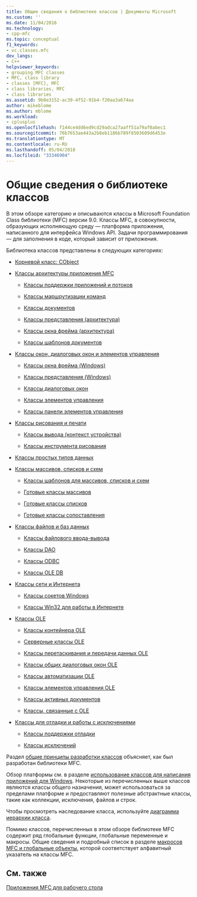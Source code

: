 ```yaml
---
title: Общие сведения о библиотеке классов | Документы Microsoft
ms.custom: ''
ms.date: 11/04/2016
ms.technology:
- cpp-mfc
ms.topic: conceptual
f1_keywords:
- vc.classes.mfc
dev_langs:
- C++
helpviewer_keywords:
- grouping MFC classes
- MFC, class library
- classes [MFC], MFC
- class libraries, MFC
- class libraries
ms.assetid: 9b0e3152-ac39-4f52-91b4-f20aa3a674aa
author: mikeblome
ms.author: mblome
ms.workload:
- cplusplus
ms.openlocfilehash: f144ce4dd6ed9cd29adca27aaff51a79af0abec1
ms.sourcegitcommit: 76b7653ae443a2b8eb1186b789f8503609d6453e
ms.translationtype: MT
ms.contentlocale: ru-RU
ms.lasthandoff: 05/04/2018
ms.locfileid: "33346904"
---
```

# <a name="class-library-overview"></a>Общие сведения о библиотеке классов
В этом обзоре категорию и описываются классы в Microsoft Foundation Class библиотеки (MFC) версии 9.0. Классы MFC, в совокупности, образующих исполняющую среду — платформа приложения, написанного для интерфейса Windows API. Задачи программирования — для заполнения в коде, который зависит от приложения.  
  
 Библиотека классов представлены в следующих категориях:  
  
-   [Корневой класс: CObject](../mfc/root-class-cobject.md)  
  
-   [Классы архитектуры приложения MFC](../mfc/mfc-application-architecture-classes.md)  
  
    -   [Классы поддержки приложений и потоков](../mfc/application-and-thread-support-classes.md)  
  
    -   [Классы маршрутизации команд](../mfc/command-routing-classes.md)  
  
    -   [Классы документов](../mfc/document-classes.md)  
  
    -   [Классы представления (архитектура)](../mfc/view-classes-architecture.md)  
  
    -   [Классы окна фрейма (архитектура)](../mfc/frame-window-classes-architecture.md)  
  
    -   [Классы шаблонов документов](../mfc/document-template-classes.md)  
  
-   [Классы окон, диалоговых окон и элементов управления](../mfc/window-dialog-and-control-classes.md)  
  
    -   [Классы окна фрейма (Windows)](../mfc/frame-window-classes-windows.md)  
  
    -   [Классы представления (Windows)](../mfc/view-classes-windows.md)  
  
    -   [Классы диалоговых окон](../mfc/dialog-box-classes.md)  
  
    -   [Классы элементов управления](../mfc/control-classes.md)  
  
    -   [Классы панели элементов управления](../mfc/control-bar-classes.md)  
  
-   [Классы рисования и печати](../mfc/drawing-and-printing-classes.md)  
  
    -   [Классы вывода (контекст устройства)](../mfc/output-device-context-classes.md)  
  
    -   [Классы инструмента рисования](../mfc/drawing-tool-classes.md)  
  
-   [Классы простых типов данных](../mfc/simple-data-type-classes.md)  
  
-   [Классы массивов, списков и схем](../mfc/array-list-and-map-classes.md)  
  
    -   [Классы шаблонов для массивов, списков и схем](../mfc/template-classes-for-arrays-lists-and-maps.md)  
  
    -   [Готовые классы массивов](../mfc/ready-to-use-array-classes.md)  
  
    -   [Готовые классы списков](../mfc/ready-to-use-list-classes.md)  
  
    -   [Готовые классы сопоставления](../mfc/ready-to-use-map-classes.md)  
  
-   [Классы файлов и баз данных](../mfc/file-and-database-classes.md)  
  
    -   [Классы файлового ввода-вывода](../mfc/file-i-o-classes.md)  
  
    -   [Классы DAO](../mfc/dao-classes.md)  
  
    -   [Классы ODBC](../mfc/odbc-classes.md)  
  
    -   [Классы OLE DB](../mfc/ole-db-classes.md)  
  
-   [Классы сети и Интернета](../mfc/internet-and-networking-classes.md)  
  
    -   [Классы сокетов Windows](../mfc/windows-sockets-classes.md)  
  
    -   [Классы Win32 для работы в Интернете](../mfc/win32-internet-classes.md)  
  
-   [Классы OLE](../mfc/ole-classes.md)  
  
    -   [Классы контейнера OLE](../mfc/ole-container-classes.md)  
  
    -   [Серверные классы OLE](../mfc/ole-server-classes.md)  
  
    -   [Классы перетаскивания и передачи данных OLE](../mfc/ole-drag-and-drop-and-data-transfer-classes.md)  
  
    -   [Классы общих диалоговых окон OLE](../mfc/ole-common-dialog-classes.md)  
  
    -   [Классы автоматизации OLE](../mfc/ole-automation-classes.md)  
  
    -   [Классы элементов управления OLE](../mfc/ole-control-classes.md)  
  
    -   [Классы активных документов](../mfc/active-document-classes.md)  
  
    -   [Классы, связанные с OLE](../mfc/ole-related-classes.md)  
  
-   [Классы для отладки и работы с исключениями](../mfc/debugging-and-exception-classes.md)  
  
    -   [Классы поддержки отладки](../mfc/debugging-support-classes.md)  
  
    -   [Классы исключений](../mfc/exception-classes.md)  
  
 Раздел [общие принципы разработки классов](../mfc/general-class-design-philosophy.md) объясняет, как был разработан библиотеки MFC.  
  
 Обзор платформы см. в разделе [использование классов для написания приложений для Windows](../mfc/using-the-classes-to-write-applications-for-windows.md). Некоторые из перечисленных выше классов являются классы общего назначения, может использоваться за пределами платформе и предоставляют полезные абстрактные классы, такие как коллекции, исключения, файлов и строк.  
  
 Чтобы просмотреть наследование класса, используйте [диаграмма иерархии класса](../mfc/hierarchy-chart.md).  
  
 Помимо классов, перечисленных в этом обзоре библиотеке MFC содержит ряд глобальные функции, глобальные переменные и макросы. Общие сведения и подробный список в разделе [макросов MFC и глобальные объекты](../mfc/reference/mfc-macros-and-globals.md), которой соответствует алфавитный указатель на классы MFC.  
  
## <a name="see-also"></a>См. также  
 [Приложения MFC для рабочего стола](../mfc/mfc-desktop-applications.md)

